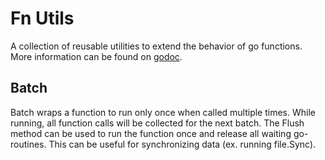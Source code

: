 # Fn Utils

A collection of reusable utilities to extend the behavior of go functions. More information can be found on [godoc](http://godoc.org/github.com/kadirahq/go-tools/fnutils).

## Batch

Batch wraps a function to run only once when called multiple times. While running, all function calls will be collected for the next batch. The Flush method can be used to run the function once and release all waiting go-routines. This can be useful for synchronizing data (ex. running file.Sync).
